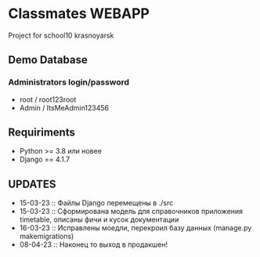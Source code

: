 # Classmates WEBAPP
Project for school10 krasnoyarsk

## Demo Database
### Administrators login/password
* root / root123root
* Admin / ItsMeAdmin123456

## Requiriments
* Python >= 3.8 или новее
* Django == 4.1.7

## UPDATES
* 15-03-23 :: Файлы Django перемещены в ./src
* 15-03-23 :: Сформирована модель для справочников приложения timetable, описаны фичи и кусок документации
* 16-03-23 :: Исправлены моедли, перекроил базу данных (manage.py makemigrations)
* 08-04-23 :: Наконец то выход в продакшен!